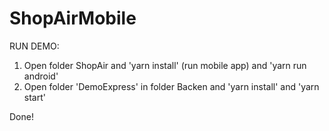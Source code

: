 # ShopAirMobile

RUN DEMO:

1. Open folder ShopAir and 'yarn install' (run mobile app) and 'yarn run android'
2. Open folder 'DemoExpress' in folder Backen and 'yarn install' and 'yarn start'

Done!
